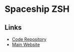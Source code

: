 # Spaceship ZSH

## Links

- [Code Repository](https://github.com/spaceship-prompt/spaceship-prompt/)
- [Main Website](https://spaceship-prompt.sh/)
